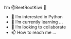 I’m @BeetRootKiwi 🌱
- 👀 I’m interested in Python
- 🌱 I’m currently learning ...
- 💞️ I’m looking to collaborate
- 📫 How to reach me ...

<!---
BeetRootKiwi/BeetRootKiwi is a ✨ special ✨ repository because its `README.md` (this file) appears on your GitHub profile.
You can click the Preview link to take a look at your changes.
--->
